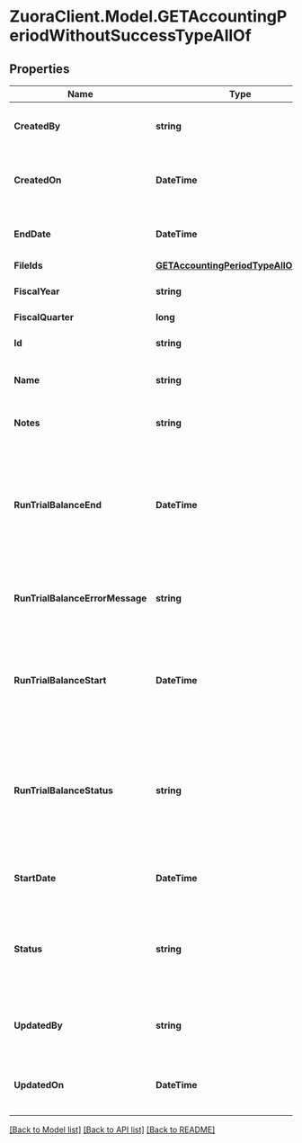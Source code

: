 # ZuoraClient.Model.GETAccountingPeriodWithoutSuccessTypeAllOf

## Properties

Name | Type | Description | Notes
------------ | ------------- | ------------- | -------------
**CreatedBy** | **string** | ID of the user who created the accounting period.  | [optional] 
**CreatedOn** | **DateTime** | Date and time when the accounting period was created.  | [optional] 
**EndDate** | **DateTime** | The end date of the accounting period.  | [optional] 
**FileIds** | [**GETAccountingPeriodTypeAllOfFileIds**](GETAccountingPeriodTypeAllOfFileIds.md) |  | [optional] 
**FiscalYear** | **string** | Fiscal year of the accounting period.  | [optional] 
**FiscalQuarter** | **long** |  | [optional] 
**Id** | **string** | ID of the accounting period.  | [optional] 
**Name** | **string** | Name of the accounting period.  | [optional] 
**Notes** | **string** | Any optional notes about the accounting period.  | [optional] 
**RunTrialBalanceEnd** | **DateTime** | Date and time that the trial balance was completed. If the trial balance status is &#x60;Pending&#x60;, &#x60;Processing&#x60;, or &#x60;Error&#x60;, this field is &#x60;null&#x60;.  | [optional] 
**RunTrialBalanceErrorMessage** | **string** | If trial balance status is Error, an error message is returned in this field.  | [optional] 
**RunTrialBalanceStart** | **DateTime** | Date and time that the trial balance was run. If the trial balance status is &#x60;Pending&#x60;, this field is &#x60;null&#x60;.  | [optional] 
**RunTrialBalanceStatus** | **string** | Status of the trial balance for the accounting period. Possible values:  * &#x60;Pending&#x60; * &#x60;Processing&#x60; * &#x60;Completed&#x60; * &#x60;Error&#x60;  | [optional] 
**StartDate** | **DateTime** | The start date of the accounting period.  | [optional] 
**Status** | **string** | Status of the accounting period. Possible values:  * &#x60;Open&#x60; * &#x60;PendingClose&#x60; * &#x60;Closed&#x60;  | [optional] 
**UpdatedBy** | **string** | D of the user who last updated the accounting period.  | [optional] 
**UpdatedOn** | **DateTime** | Date and time when the accounting period was last updated.  | [optional] 

[[Back to Model list]](../README.md#documentation-for-models) [[Back to API list]](../README.md#documentation-for-api-endpoints) [[Back to README]](../README.md)

